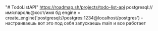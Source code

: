 "# TodoListAPI" 
https://roadmap.sh/projects/todo-list-api
postgresql://имя:пароль@хост/имя бд
engine = create_engine('postgresql://postgres:1234@localhost/postgres') - настраиваешь вот это под себя
запускаешь main и все работает
